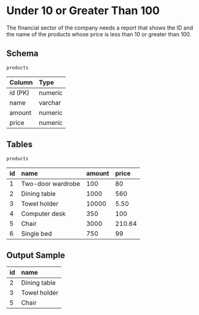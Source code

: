 # Under 10 or Greater Than 100
The financial sector of the company needs a report that shows the ID and the name of the products whose price is less than 10 or greater than 100.

## Schema
    products
| Column       | Type    |
|:-------------|:--------|
| id (PK)      | numeric |
| name         | varchar |
| amount       | numeric |
| price        | numeric |

## Tables
    products
| id | name              | amount | price  |
|:---|:------------------|:-------|:-------|
| 1  | Two-door wardrobe | 100    | 80     |
| 2  | Dining table      | 1000   | 560    |
| 3  | Towel holder      | 10000  | 5.50   |
| 4  | Computer desk     | 350    | 100    |
| 5  | Chair             | 3000   | 210.64 |
| 6  | Single bed        | 750    | 99     |

## Output Sample
| id | name         |
|:---|:-------------|
| 2  | Dining table |
| 3  | Towel holder |
| 5  | Chair        |